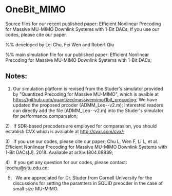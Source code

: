 # OneBit_MIMO

Source files for our recent published paper: Efficient Nonlinear Precoding for Massive MU-MIMO Downlink Systems with 1-Bit DACs;  If you use our codes, please cite our paper.

%% developed by Lei Chu, Fei Wen and Robert Qiu


%% main simulation file for our published paper: Efficient Nonlinear Precoding for Massive MU-MIMO Downlink Systems with 1-Bit DACs; 

## Notes:

1)  Our simulation platform is revised from the Studer's simulator provided by "Quantized Precoding for Massive MU-MIMO", which is  avaible at https://github.com/quantizedmassivemimo/1bit_precoding; We have updated the proposed prcoder (ADMM_Leo--v2.m); Interested readers can directly add the file (ADMM_Leo--v2.m) into the Studer's simulator for performance comparasion; 

2)   If SDR-based precoders are employed for comparasion, you should establish CVX which is avaliable at http://cvxr.com/cvx/;

3)   If you use our codes, please cite our paper; Chu L, Wen F, Li L, et al. Efficient Nonlinear Precoding for Massive MU-MIMO Downlink Systems with 1-Bit DACs[J]. 2018. Avaliable at arXiv:1804.08839;

4)   If you get any question for our codes, please contact: leochu@sjtu.edu.cn;

5)   We are appreciated for Dr. Studer from Cornell University for the discussions for setting the paramters in SQUID preocder in the case of small size MU-MIMO. 


